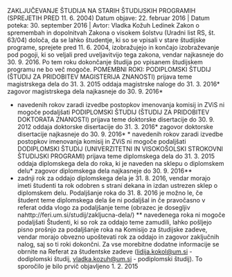 ﻿ZAKLJUČEVANJE ŠTUDIJA NA STARIH ŠTUDIJSKIH PROGRAMIH (SPREJETIH PRED 11. 6. 2004)
Datum objave: 22. februar 2016 | Datum poteka: 30. september 2016 | Avtor: Vladka Kožuh Ledinek
Zakon o spremembah in dopolnitvah Zakona o visokem šolstvu (Uradni list RS, št. 63/04) določa, da se lahko študentje, ki so se vpisali v stare študijske programe, sprejete pred 11. 6. 2004, izobražujejo in končajo izobraževanje pod pogoji, ki so veljali pred uveljavitvijo tega zakona, vendar najkasneje do 30. 9. 2016. Po tem roku dokončanje študija po vpisanem študijskem programu ne bo več mogoče.
POMEMBNI ROKI:
PODIPLOMSKI ŠTUDIJ (ŠTUDIJ ZA PRIDOBITEV MAGISTERIJA ZNANOSTI)
prijava teme magistrskega dela do 31. 3. 2015
oddaja magistrske naloge do 31. 3. 2016*
zagovor magistrskega dela najkasneje do 30. 9. 2016*
* navedenih rokov zaradi izvedbe postopkov imenovanja komisij in ZViS ni mogoče podaljšati
PODIPLOMSKI ŠTUDIJ (ŠTUDIJ ZA PRIDOBITEV DOKTORATA ZNANOSTI)
prijava teme doktorske disertacije do 30. 9. 2012
oddaja doktorske disertacije do 31. 3. 2016*
zagovor doktorske disertacije najkasneje do 30. 9. 2016*
​* navedenih rokov zaradi izvedbe postopkov imenovanja komisij in ZViS ni mogoče podaljšati
DODIPLOMSKI ŠTUDIJ (UNIVERZITETNI IN VISOKOŠOLSKI STROKOVNI ŠTUDIJSKI PROGRAMI)
prijava teme diplomskega dela do 31. 3. 2015
oddaja diplomskega dela do roka, ki je naveden na sklepu o diplomskem delu*
zagovor diplomskega dela najkasneje do 30. 9. 2016**
* zadnji rok za oddajo diplomskega dela je 31. 8. 2016, vendar morajo imeti študenti ta rok odobren s strani dekana in izdan ustrezen sklep o diplomskem delu. Podaljšanje roka do 31. 8. 2016 je možno le, če študent teme diplomskega dela še ni podaljšal in če pravočasno v referat odda vlogo za podaljšanje teme (obrazec je dosegljiv nahttp://feri.um.si/studij/zakljucna-dela/)
** navedenega roka ni mogoče podaljšati
Študenti, ki so rok za oddajo teme zamudili, lahko pošljejo pisno prošnjo za podaljšanje roka na Komisijo za študijske zadeve, vendar morajo obvezno upoštevati rok za oddajo in zagovor zaključnih nalog, saj so ti roki dokončni.
Za vse morebitne dodatne informacije se obrnite na Referat za študentske zadeve (lidija.kokol@um.si - dodiplomski študij, vladka.kozuh@um.si - podiplomski študij).
To sporočilo je bilo prvič objavljeno 1. 2. 2015

